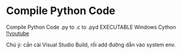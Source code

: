 # Compile Python Code
 Compile Python Code  .py to .c to .pyd  EXECUTABLE  Windows  Cython 
[!!youtube](https://www.youtube.com/watch?v=pjYq6p42QTc)

Chú ý: cần cài Visual Studio Build, rồi add đường dẫn vào system env.